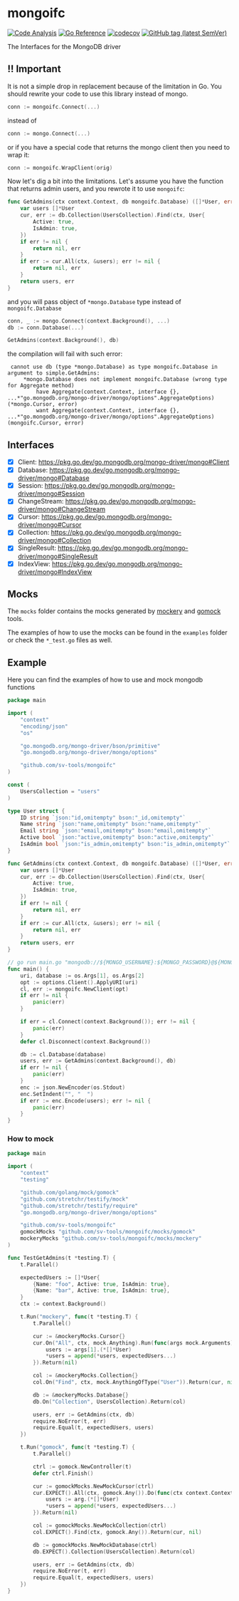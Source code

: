 # mongoifc

[![Code Analysis](https://github.com/sv-tools/mongoifc/actions/workflows/checks.yaml/badge.svg)](https://github.com/sv-tools/mongoifc/actions/workflows/checks.yaml)
[![Go Reference](https://pkg.go.dev/badge/github.com/sv-tools/mongoifc.svg)](https://pkg.go.dev/github.com/sv-tools/mongoifc)
[![codecov](https://codecov.io/gh/sv-tools/mongoifc/branch/main/graph/badge.svg?token=0XVOTDR1CW)](https://codecov.io/gh/sv-tools/mongoifc)
[![GitHub tag (latest SemVer)](https://img.shields.io/github/v/tag/sv-tools/mongoifc?style=flat)](https://github.com/sv-tools/mongoifc/releases)

The Interfaces for the MongoDB driver

## :bangbang: **Important**

It is not a simple drop in replacement because of the limitation in Go.
You should rewrite your code to use this library instead of mongo.
```go
conn := mongoifc.Connect(...)
```
instead of
```go
conn := mongo.Connect(...)
```

or if you have a special code that returns the mongo client then you need to wrap it:
```go
conn := mongoifc.WrapClient(orig)
```

Now let's dig a bit into the limitations. Let's assume you have the function that returns admin users,
and you rewrote it to use `mongoifc`:
```go
func GetAdmins(ctx context.Context, db mongoifc.Database) ([]*User, error) {
	var users []*User
	cur, err := db.Collection(UsersCollection).Find(ctx, User{
		Active: true,
		IsAdmin: true,
	})
	if err != nil {
		return nil, err
	}
	if err := cur.All(ctx, &users); err != nil {
		return nil, err
	}
	return users, err
}
```
and you will pass object of `*mongo.Database` type instead of `mongoifc.Database`
```go
conn, _ := mongo.Connect(context.Background(), ...)
db := conn.Database(...)

GetAdmins(context.Background(), db)
```
the compilation will fail with such error:

     cannot use db (type *mongo.Database) as type mongoifc.Database in argument to simple.GetAdmins:
         *mongo.Database does not implement mongoifc.Database (wrong type for Aggregate method)
             have Aggregate(context.Context, interface {}, ...*"go.mongodb.org/mongo-driver/mongo/options".AggregateOptions) (*mongo.Cursor, error)
             want Aggregate(context.Context, interface {}, ...*"go.mongodb.org/mongo-driver/mongo/options".AggregateOptions) (mongoifc.Cursor, error)

## Interfaces

- [x] Client: https://pkg.go.dev/go.mongodb.org/mongo-driver/mongo#Client
- [x] Database: https://pkg.go.dev/go.mongodb.org/mongo-driver/mongo#Database
- [x] Session: https://pkg.go.dev/go.mongodb.org/mongo-driver/mongo#Session
- [x] ChangeStream: https://pkg.go.dev/go.mongodb.org/mongo-driver/mongo#ChangeStream
- [x] Cursor: https://pkg.go.dev/go.mongodb.org/mongo-driver/mongo#Cursor
- [x] Collection: https://pkg.go.dev/go.mongodb.org/mongo-driver/mongo#Collection
- [x] SingleResult: https://pkg.go.dev/go.mongodb.org/mongo-driver/mongo#SingleResult
- [x] IndexView: https://pkg.go.dev/go.mongodb.org/mongo-driver/mongo#IndexView

## Mocks

The `mocks` folder contains the mocks generated by [mockery](https://github.com/mockery/mockery) and [gomock](https://github.com/golang/mock) tools.

The examples of how to use the mocks can be found in the `examples` folder or check the `*_test.go` files as well. 

## Example

Here you can find the examples of how to use and mock mongodb functions

```go
package main

import (
	"context"
	"encoding/json"
	"os"

	"go.mongodb.org/mongo-driver/bson/primitive"
	"go.mongodb.org/mongo-driver/mongo/options"

	"github.com/sv-tools/mongoifc"
)

const (
	UsersCollection = "users"
)

type User struct {
	ID string `json:"id,omitempty" bson:"_id,omitempty"`
	Name string `json:"name,omitempty" bson:"name,omitempty"`
	Email string `json:"email,omitempty" bson:"email,omitempty"`
	Active bool `json:"active,omitempty" bson:"active,omitempty"`
	IsAdmin bool `json:"is_admin,omitempty" bson:"is_admin,omitempty"`
}

func GetAdmins(ctx context.Context, db mongoifc.Database) ([]*User, error) {
	var users []*User
	cur, err := db.Collection(UsersCollection).Find(ctx, User{
		Active: true,
		IsAdmin: true,
	})
	if err != nil {
		return nil, err
	}
	if err := cur.All(ctx, &users); err != nil {
		return nil, err
	}
	return users, err
}

// go run main.go "mongodb://${MONGO_USERNAME}:${MONGO_PASSWORD}@${MONGO_HOST}:${MONGO_PORT}/?authSource=admin" "${DATABASE}"
func main() {
	uri, database := os.Args[1], os.Args[2]
	opt := options.Client().ApplyURI(uri)
	cl, err := mongoifc.NewClient(opt)
	if err != nil {
		panic(err)
	}

	if err = cl.Connect(context.Background()); err != nil {
		panic(err)
	}
	defer cl.Disconnect(context.Background())

	db := cl.Database(database)
	users, err := GetAdmins(context.Background(), db)
	if err != nil {
		panic(err)
	}
	enc := json.NewEncoder(os.Stdout)
	enc.SetIndent("", "  ")
	if err := enc.Encode(users); err != nil {
		panic(err)
	}
}
```

### How to mock

```go
package main

import (
	"context"
	"testing"

	"github.com/golang/mock/gomock"
	"github.com/stretchr/testify/mock"
	"github.com/stretchr/testify/require"
	"go.mongodb.org/mongo-driver/mongo/options"

	"github.com/sv-tools/mongoifc"
	gomockMocks "github.com/sv-tools/mongoifc/mocks/gomock"
	mockeryMocks "github.com/sv-tools/mongoifc/mocks/mockery"
)

func TestGetAdmins(t *testing.T) {
	t.Parallel()

	expectedUsers := []*User{
		{Name: "foo", Active: true, IsAdmin: true},
		{Name: "bar", Active: true, IsAdmin: true},
	}
	ctx := context.Background()

	t.Run("mockery", func(t *testing.T) {
		t.Parallel()

		cur := &mockeryMocks.Cursor{}
		cur.On("All", ctx, mock.Anything).Run(func(args mock.Arguments) {
			users := args[1].(*[]*User)
			*users = append(*users, expectedUsers...)
		}).Return(nil)

		col := &mockeryMocks.Collection{}
		col.On("Find", ctx, mock.AnythingOfType("User")).Return(cur, nil)

		db := &mockeryMocks.Database{}
		db.On("Collection", UsersCollection).Return(col)

		users, err := GetAdmins(ctx, db)
		require.NoError(t, err)
		require.Equal(t, expectedUsers, users)
	})

	t.Run("gomock", func(t *testing.T) {
		t.Parallel()

		ctrl := gomock.NewController(t)
		defer ctrl.Finish()

		cur := gomockMocks.NewMockCursor(ctrl)
		cur.EXPECT().All(ctx, gomock.Any()).Do(func(ctx context.Context, arg interface{}) {
			users := arg.(*[]*User)
			*users = append(*users, expectedUsers...)
		}).Return(nil)

		col := gomockMocks.NewMockCollection(ctrl)
		col.EXPECT().Find(ctx, gomock.Any()).Return(cur, nil)

		db := gomockMocks.NewMockDatabase(ctrl)
		db.EXPECT().Collection(UsersCollection).Return(col)

		users, err := GetAdmins(ctx, db)
		require.NoError(t, err)
		require.Equal(t, expectedUsers, users)
	})
}
```
